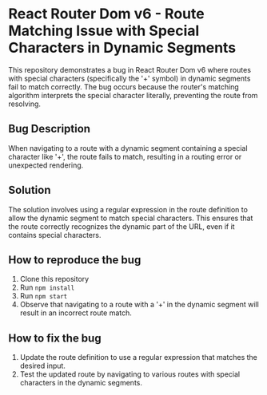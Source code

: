# React Router Dom v6 - Route Matching Issue with Special Characters in Dynamic Segments

This repository demonstrates a bug in React Router Dom v6 where routes with special characters (specifically the '+' symbol) in dynamic segments fail to match correctly.  The bug occurs because the router's matching algorithm interprets the special character literally, preventing the route from resolving.

## Bug Description

When navigating to a route with a dynamic segment containing a special character like '+', the route fails to match, resulting in a routing error or unexpected rendering.

## Solution

The solution involves using a regular expression in the route definition to allow the dynamic segment to match special characters.  This ensures that the route correctly recognizes the dynamic part of the URL, even if it contains special characters.

## How to reproduce the bug

1. Clone this repository
2. Run `npm install`
3. Run `npm start`
4. Observe that navigating to a route with a '+' in the dynamic segment will result in an incorrect route match.

## How to fix the bug

1. Update the route definition to use a regular expression that matches the desired input.
2. Test the updated route by navigating to various routes with special characters in the dynamic segments. 